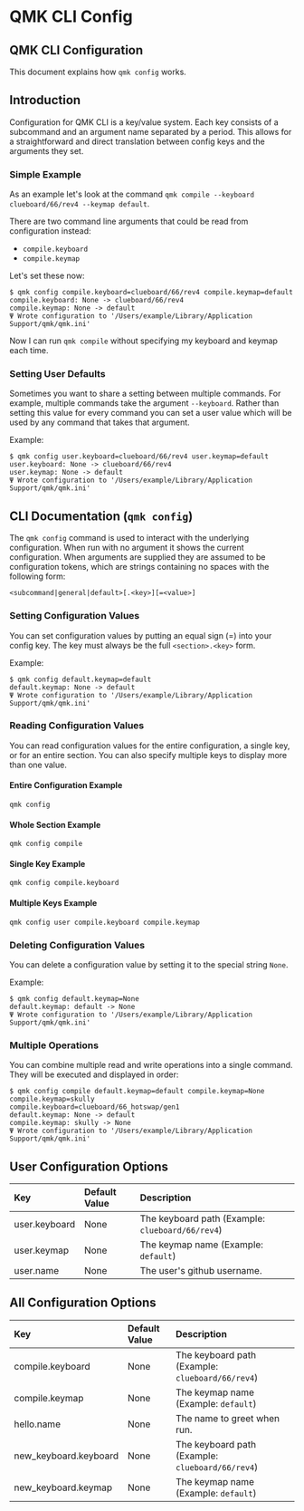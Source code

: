 # QMK CLI Config

## QMK CLI Configuration

This document explains how `qmk config` works.

## Introduction

Configuration for QMK CLI is a key/value system. Each key consists of a subcommand and an argument name separated by a period. This allows for a straightforward and direct translation between config keys and the arguments they set.

### Simple Example

As an example let's look at the command `qmk compile --keyboard clueboard/66/rev4 --keymap default`.

There are two command line arguments that could be read from configuration instead:

* `compile.keyboard`
* `compile.keymap`

Let's set these now:

```text
$ qmk config compile.keyboard=clueboard/66/rev4 compile.keymap=default
compile.keyboard: None -> clueboard/66/rev4
compile.keymap: None -> default
Ψ Wrote configuration to '/Users/example/Library/Application Support/qmk/qmk.ini'
```

Now I can run `qmk compile` without specifying my keyboard and keymap each time.

### Setting User Defaults

Sometimes you want to share a setting between multiple commands. For example, multiple commands take the argument `--keyboard`. Rather than setting this value for every command you can set a user value which will be used by any command that takes that argument.

Example:

```text
$ qmk config user.keyboard=clueboard/66/rev4 user.keymap=default
user.keyboard: None -> clueboard/66/rev4
user.keymap: None -> default
Ψ Wrote configuration to '/Users/example/Library/Application Support/qmk/qmk.ini'
```

## CLI Documentation \(`qmk config`\)

The `qmk config` command is used to interact with the underlying configuration. When run with no argument it shows the current configuration. When arguments are supplied they are assumed to be configuration tokens, which are strings containing no spaces with the following form:

```text
<subcommand|general|default>[.<key>][=<value>]
```

### Setting Configuration Values

You can set configuration values by putting an equal sign \(=\) into your config key. The key must always be the full `<section>.<key>` form.

Example:

```text
$ qmk config default.keymap=default
default.keymap: None -> default
Ψ Wrote configuration to '/Users/example/Library/Application Support/qmk/qmk.ini'
```

### Reading Configuration Values

You can read configuration values for the entire configuration, a single key, or for an entire section. You can also specify multiple keys to display more than one value.

#### Entire Configuration Example

```text
qmk config
```

#### Whole Section Example

```text
qmk config compile
```

#### Single Key Example

```text
qmk config compile.keyboard
```

#### Multiple Keys Example

```text
qmk config user compile.keyboard compile.keymap
```

### Deleting Configuration Values

You can delete a configuration value by setting it to the special string `None`.

Example:

```text
$ qmk config default.keymap=None
default.keymap: default -> None
Ψ Wrote configuration to '/Users/example/Library/Application Support/qmk/qmk.ini'
```

### Multiple Operations

You can combine multiple read and write operations into a single command. They will be executed and displayed in order:

```text
$ qmk config compile default.keymap=default compile.keymap=None
compile.keymap=skully
compile.keyboard=clueboard/66_hotswap/gen1
default.keymap: None -> default
compile.keymap: skully -> None
Ψ Wrote configuration to '/Users/example/Library/Application Support/qmk/qmk.ini'
```

## User Configuration Options

| Key | Default Value | Description |
| :--- | :--- | :--- |
| user.keyboard | None | The keyboard path \(Example: `clueboard/66/rev4`\) |
| user.keymap | None | The keymap name \(Example: `default`\) |
| user.name | None | The user's github username. |

## All Configuration Options

| Key | Default Value | Description |
| :--- | :--- | :--- |
| compile.keyboard | None | The keyboard path \(Example: `clueboard/66/rev4`\) |
| compile.keymap | None | The keymap name \(Example: `default`\) |
| hello.name | None | The name to greet when run. |
| new\_keyboard.keyboard | None | The keyboard path \(Example: `clueboard/66/rev4`\) |
| new\_keyboard.keymap | None | The keymap name \(Example: `default`\) |


